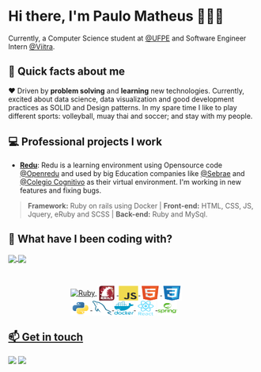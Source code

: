 # Hi there, I'm Paulo Matheus 🙋‍♂️👋
Currently, a Computer Science student at [@UFPE](https://www3.cin.ufpe.br/en/) and Software Engineer Intern [@Viitra](https://www.viitra.com/home).

## 🤘 Quick facts about me
❤️ Driven by **problem solving** and **learning** new technologies. Currently, excited about data science, data visualization and good development practices as SOLID and Design patterns. In my spare time I like to play different sports: volleyball, muay thai and soccer;  and stay with my people.


## 💻 Professional projects I work 
- [**Redu**](https://redu.digital/): Redu is a learning environment using Opensource code [@Openredu](http://openredu.org/) and used by big Education companies like [@Sebrae](https://www.sebrae.com.br/sites/PortalSebrae) and [@Colegio Cognitivo](https://www.colegiocognitivo.com.br/)  as  their virtual environment. I'm working in new features and fixing bugs.

> **Framework:** Ruby on rails using Docker | 
> **Front-end:** HTML, CSS, JS, Jquery, eRuby and SCSS | 
> **Back-end:** Ruby and MySql.


## 📜 What have I been coding with?
<!-- stats -->
<a href="https://github.com/anuraghazra/github-readme-stats">
  <img height="180em" align="center" src="https://github-readme-stats.vercel.app/api?username=Paulosmelo&show_icons=true&theme=tokyonight" />
<a href="https://github.com/anuraghazra/convoychat">
  <img height="180em"  align="center" src="https://github-readme-stats.vercel.app/api/top-langs/?username=Paulosmelo&show_icons=true&theme=tokyonight&layout=compact" />
  
##
  
<!-- language icons -->

<div style="display: inline_block; margin:0 auto;width:50%;"><br>
  <img align="center" alt="Ruby" height="30" width="40" src="C/ruby/ruby-original.svg">
  <img align="center" alt="Rails" height="30" width="40" src="https://github.com/devicons/devicon/blob/master/icons/rails/rails-original-wordmark.svg">  
  <img align="center" alt="Javascript" height="30" width="40" src="https://github.com/devicons/devicon/blob/master/icons/javascript/javascript-original.svg">
  <img align="center" alt="HTML" height="30" width="40" src="https://raw.githubusercontent.com/devicons/devicon/master/icons/html5/html5-original.svg">
  <img align="center" alt="CSS" height="30" width="40" src="https://raw.githubusercontent.com/devicons/devicon/master/icons/css3/css3-original.svg">
  <img align="center" alt="Python" height="30" width="40" src="https://raw.githubusercontent.com/devicons/devicon/master/icons/python/python-original.svg">
  <img align="center" alt="Mysql" height="30" width="40" src="https://github.com/devicons/devicon/blob/master/icons/mysql/mysql-original.svg">
  <img align="center" alt="Docker" height="30" width="40" src="https://github.com/devicons/devicon/blob/master/icons/docker/docker-plain-wordmark.svg">  
  <img align="center" alt="React" height="30" width="40" src="https://github.com/devicons/devicon/blob/master/icons/react/react-original-wordmark.svg"> 
  <img align="center" alt="Spring" height="30" width="40" src="https://github.com/devicons/devicon/blob/master/icons/spring/spring-original-wordmark.svg"> 
</div>
  
  ##

<!-- Contacts -->
## 📫 Get in touch
<div> 
  <a href = "mailto:pmssm@cin.ufpe.br"><img src="https://img.shields.io/badge/-Gmail-%23333?style=for-the-badge&logo=gmail&logoColor=white" target="_blank"></a>
  <a href="https://www.linkedin.com/in/Paulosmelo" target="_blank"><img src="https://img.shields.io/badge/-LinkedIn-%230077B5?style=for-the-badge&logo=linkedin&logoColor=white" target="_blank"></a> 
</div>
  

<!--
**Paulosmelo/Paulosmelo** is a ✨ _special_ ✨ repository because its `README.md` (this file) appears on your GitHub profile.
-->

